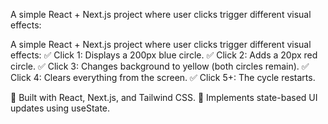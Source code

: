 A simple React + Next.js project where user clicks trigger different visual effects:

A simple React + Next.js project where user clicks trigger different visual effects:
✅ Click 1: Displays a 200px blue circle.
✅ Click 2: Adds a 20px red circle.
✅ Click 3: Changes background to yellow (both circles remain).
✅ Click 4: Clears everything from the screen.
✅ Click 5+: The cycle restarts.

🔹 Built with React, Next.js, and Tailwind CSS.
🔹 Implements state-based UI updates using useState.



